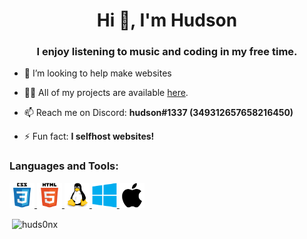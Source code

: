 <h1 align="center">Hi 👋, I'm Hudson</h1>
<h3 align="center">I enjoy listening to music and coding in my free time.</h3>

- 👋 I’m looking to help make websites

- 👨‍💻 All of my projects are available [here](https://github.com/huds0nx?tab=repositories).

- 📫 Reach me on Discord: **hudson#1337 (349312657658216450)**

- ⚡ Fun fact: **I selfhost websites!**


<h3 align="left">Languages and Tools:</h3>
<p align="left"> <a href="https://www.w3schools.com/css/" target="_blank"> <img src="https://raw.githubusercontent.com/devicons/devicon/master/icons/css3/css3-original-wordmark.svg" alt="css3" width="40" height="40"/> </a> <a href="https://www.w3.org/html/" target="_blank"> <img src="https://raw.githubusercontent.com/devicons/devicon/master/icons/html5/html5-original-wordmark.svg" alt="html5" width="40" height="40"/> </a> <a href="https://www.linux.org/" target="_blank"> <img src="https://raw.githubusercontent.com/devicons/devicon/master/icons/linux/linux-original.svg" alt="linux" width="40" height="40"/> </a> <a href="https://www.microsoft.com/en-us/windows/" target="_blank"> <img src="https://raw.githubusercontent.com/devicons/devicon/master/icons/windows8/windows8-original.svg" alt="css3" width="40" height="40"/> </a> <a href="https://www.apple.com/macos/" target="_blank"> <img src="https://raw.githubusercontent.com/devicons/devicon/master/icons/apple/apple-original.svg" width="40" height="40"/> </a> </p>

<p>&nbsp;<img align="center" src="https://github-readme-stats.vercel.app/api?username=huds0nx&show_icons=true&locale=en&theme=tokyonight" alt="huds0nx" /></p>

